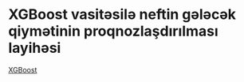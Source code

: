 #  XGBoost vasitəsilə neftin gələcək qiymətinin proqnozlaşdırılması layihəsi 

[XGBoost](https://xgboost.readthedocs.io/en/stable/)
